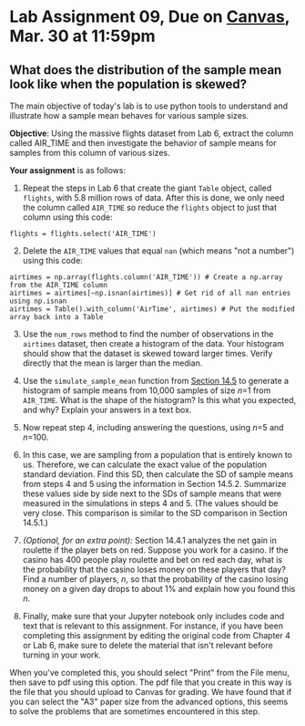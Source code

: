 # Lab Assignment 09, Due on [Canvas](https://psu.instructure.com/courses/2174978/modules/items/35174873), Mar. 30 at 11:59pm
## What does the distribution of the sample mean look like when the population is skewed?

The main objective of today's lab is to use python tools to understand and illustrate how a sample mean behaves for various sample sizes.

**Objective**:  Using the massive flights dataset from Lab 6, extract the column called AIR_TIME and then investigate the behavior of sample means for samples from this column of various sizes.  

**Your assignment** is as follows:

1. Repeat the steps in Lab 6 that create the giant `Table` object, called `flights`, with 5.8 million rows of data.  After this is done, we only need the column called `AIR_TIME` so reduce the `flights` object to just that column using this code:
```
flights = flights.select('AIR_TIME')
```

2. Delete the `AIR_TIME` values that equal `nan` (which means "not a number") using this code:
```
airtimes = np.array(flights.column('AIR_TIME')) # Create a np.array from the AIR_TIME column
airtimes = airtimes[~np.isnan(airtimes)] # Get rid of all nan entries using np.isnan 
airtimes = Table().with_column('AirTime', airtimes) # Put the modified array back into a Table
```

3. Use the `num_rows` method to find the number of observations in the `airtimes` dataset, then create a histogram of the data.  Your histogram should show that the dataset is skewed toward larger times.  Verify directly that the mean is larger than the median.

4. Use the `simulate_sample_mean` function from [Section 14.5](https://inferentialthinking.com/chapters/14/5/Variability_of_the_Sample_Mean.html) to generate a histogram of sample means from 10,000 samples of size _n_=1 from `AIR_TIME`.  What is the shape of the histogram?  Is this what you expected, and why? Explain your answers in a text box.

5. Now repeat step 4, including answering the questions, using _n_=5 and _n_=100.

6. In this case, we are sampling from a population that is entirely known to us.  Therefore, we can calculate the exact value of the population standard deviation.  Find this SD, then calculate the SD of sample means from steps 4 and 5 using the information in Section 14.5.2.  Summarize these values side by side next to the SDs of sample means that were measured in the simulations in steps 4 and 5.  (The values should be very close.  This comparison is similar to the SD comparison in Section 14.5.1.)

7. _(Optional, for an extra point):_ Section 14.4.1 analyzes the net gain in roulette if the player bets on red.  Suppose you work for a casino.  If the casino has 400 people play roulette and bet on red each day, what is the probability that the casino loses money on these players that day?  Find a number of players, _n_, so that the probability of the casino losing money on a given day drops to about 1% and explain how you found this _n_.

8.  Finally, make sure that your Jupyter notebook only includes code and text that is relevant to this assignment.  For instance, if you have been completing this assignment by editing the original code from Chapter 4 or Lab 6, make sure to delete the material that isn't relevant before turning in your work.

When you've completed this, you should select "Print" from the File menu, then save to pdf using this option.  The pdf file that you create in this way is the file that you should upload to Canvas for grading.  We have found that if you can select the "A3" paper size from the advanced options, this seems to solve the problems that are sometimes encountered in this step.
